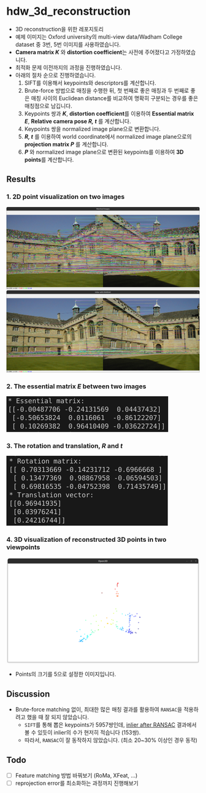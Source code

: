 # hdw_3d_reconstruction
- 3D reconstruction을 위한 레포지토리
- 예제 이미지는 Oxford university의 multi-view data/Wadham College dataset 중 3번, 5번 이미지를 사용하였습니다.
- **Camera matrix *K*** 와 **distortion coefficient**는 사전에 주어졌다고 가정하였습니다.
- 최적화 문제 이전까지의 과정을 진행하였습니다.
- 아래의 절차 순으로 진행하였습니다.
  1. SIFT를 이용해서 keypoints와 descriptors를 계산합니다.
  2. Brute-force 방법으로 매칭을 수행한 뒤, 첫 번째로 좋은 매칭과 두 번째로 좋은 매칭 사이의 Euclidean distance를 비교하여 명확히 구분되는 경우를 좋은 매칭점으로 남깁니다.
  3. Keypoints 쌍과 ***K***, **distortion coefficient**를 이용하여 **Essential matrix *E***, **Relative camera pose *R, t*** 를 계산합니다.
  4. Keypoints 쌍을 normalized image plane으로 변환합니다.
  5. ***R, t*** 를 이용하여 world coordinate에서 normalized image plane으로의 **projection matrix *P*** 를 계산합니다.
  6. ***P*** 와 normalized image plane으로 변환된 keypoints를 이용하여 **3D points**를 계산합니다.

## Results
### 1. 2D point visualization on two images
![matching_result](/resource/matching_result.png)
![inlier_after_ransac](/resource/inlier_after_ransac.png)
### 2. The essential matrix *E* between two images
![e_result](/resource/e_result.png)
### 3. The rotation and translation, *R* and *t*
![rt_result](/resource/rt_result.png)
### 4. 3D visualization of reconstructed 3D points in two viewpoints
![3d_recon_result](/resource/3d_recon_result.png)
- Points의 크기를 5으로 설정한 이미지입니다.

## Discussion
- Brute-force matching 없이, 최대한 많은 매칭 결과를 활용하여 `RANSAC`을 적용하려고 했을 때 잘 되지 않았습니다.
  - `SIFT`를 통해 뽑은 keypoints가 5957쌍인데, [inlier after RANSAC](#inlier_after_ransac) 결과에서 볼 수 있듯이 inlier의 수가 현저히 적습니다 (153쌍).
  - 따라서, `RANSAC`이 잘 동작하지 않았습니다. (최소 20~30% 이상인 경우 동작)

## Todo
- [ ] Feature matching 방법 바꿔보기 (RoMa, XFeat, ...)
- [ ] reprojection error를 최소화하는 과정까지 진행해보기
